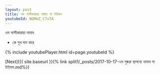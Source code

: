 ```yaml
---
layout: post
title: ওম নান্দীকারায়া নামায গা টাইমস
youtubeId: NGMmZ_C7xTA
---
```

 
 
 ওম নান্দীকারায়া নামায  
 
 -  কে সুখ দান করে 
 
  
 
  
 
 
 
 
 
 


{% include youtubePlayer.html id=page.youtubeId %}
 
[Next]({{ site.baseurl }}{% link  split1/_posts/2017-10-17-ওম পুষ্করা স্থাপথ্যে নামায গা টাইমস.md%})
 
